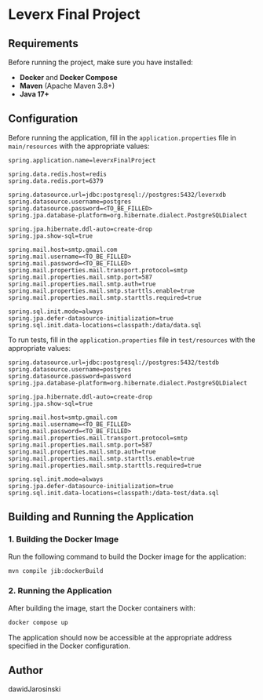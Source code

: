 # Leverx Final Project

## Requirements
Before running the project, make sure you have installed:
- **Docker** and **Docker Compose**
- **Maven** (Apache Maven 3.8+)
- **Java 17+**

## Configuration
Before running the application, fill in the `application.properties` file in `main/resources` with the appropriate values:

```properties
spring.application.name=leverxFinalProject

spring.data.redis.host=redis
spring.data.redis.port=6379

spring.datasource.url=jdbc:postgresql://postgres:5432/leverxdb
spring.datasource.username=postgres
spring.datasource.password=<TO_BE_FILLED>
spring.jpa.database-platform=org.hibernate.dialect.PostgreSQLDialect

spring.jpa.hibernate.ddl-auto=create-drop
spring.jpa.show-sql=true

spring.mail.host=smtp.gmail.com
spring.mail.username=<TO_BE_FILLED>
spring.mail.password=<TO_BE_FILLED>
spring.mail.properties.mail.transport.protocol=smtp
spring.mail.properties.mail.smtp.port=587
spring.mail.properties.mail.smtp.auth=true
spring.mail.properties.mail.smtp.starttls.enable=true
spring.mail.properties.mail.smtp.starttls.required=true

spring.sql.init.mode=always
spring.jpa.defer-datasource-initialization=true
spring.sql.init.data-locations=classpath:/data/data.sql
```

To run tests, fill in the `application.properties` file in `test/resources` with the appropriate values:

```properties
spring.datasource.url=jdbc:postgresql://postgres:5432/testdb
spring.datasource.username=postgres
spring.datasource.password=password
spring.jpa.database-platform=org.hibernate.dialect.PostgreSQLDialect

spring.jpa.hibernate.ddl-auto=create-drop
spring.jpa.show-sql=true

spring.mail.host=smtp.gmail.com
spring.mail.username=<TO_BE_FILLED>
spring.mail.password=<TO_BE_FILLED>
spring.mail.properties.mail.transport.protocol=smtp
spring.mail.properties.mail.smtp.port=587
spring.mail.properties.mail.smtp.auth=true
spring.mail.properties.mail.smtp.starttls.enable=true
spring.mail.properties.mail.smtp.starttls.required=true

spring.sql.init.mode=always
spring.jpa.defer-datasource-initialization=true
spring.sql.init.data-locations=classpath:/data-test/data.sql
```

## Building and Running the Application

### 1. Building the Docker Image
Run the following command to build the Docker image for the application:

```sh
mvn compile jib:dockerBuild
```

### 2. Running the Application
After building the image, start the Docker containers with:

```sh
docker compose up
```

The application should now be accessible at the appropriate address specified in the Docker configuration.

## Author
dawidJarosinski

